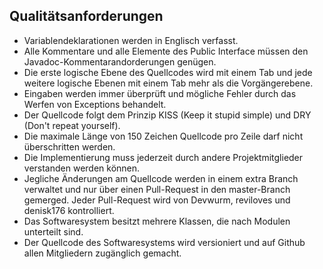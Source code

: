 ## Qualitätsanforderungen

* Variablendeklarationen werden in Englisch verfasst.
* Alle Kommentare und alle Elemente des Public Interface müssen den Javadoc-Kommentarandorderungen genügen.
* Die erste logische Ebene des Quellcodes wird mit einem Tab und jede weitere logische Ebenen mit einem Tab mehr als die Vorgängerebene.
* Eingaben werden immer überprüft und mögliche Fehler durch das Werfen von Exceptions behandelt.
* Der Quellcode folgt dem Prinzip KISS (Keep it stupid simple) und DRY (Don't repeat yourself).
* Die maximale Länge von 150 Zeichen Quellcode pro Zeile darf nicht überschritten werden.
* Die Implementierung muss jederzeit durch andere Projektmitglieder verstanden werden können.
* Jegliche Änderungen am Quellcode werden in einem extra Branch verwaltet und nur über einen Pull-Request in den master-Branch gemerged. Jeder Pull-Request wird von Devwurm, reviloves und denisk176 kontrolliert. 
* Das Softwaresystem besitzt mehrere Klassen, die nach Modulen unterteilt sind.
* Der Quellcode des Softwaresystems wird versioniert und auf Github allen Mitgliedern zugänglich gemacht.
